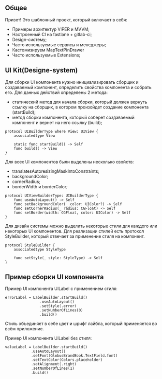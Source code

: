 ## Общее
Привет! Это шаблонный проект, который включает в себя:
* Примеры архитектур VIPER и MVVM;
* Настроенный CI на fastlane + gitlab-ci;
* Design-систему;
* Часто используемые сервисы и менеджеры;
* Кастомизируем MapTextPinDrawer
* Часто используемые Extensions;


## UI Kit(Designe-system)

Для сборки UI компонента нужно инициализировать сборщик и создаваемый компонент, определить свойства компонента и собрать его. 
Для данных действий определены 2 метода:

* статический метод для начала сборки, который должен вернуть ссылку на сборщик, в котором произойдет создание компонента (startBuild);
* метод сборки компонента, который соберет создаваемый компонент и вернет на него ссылку (build);

```
protocol UIBuilderType where View: UIView {
    associatedtype View
     
    static func startBuild() -> Self
    func build() -> View
}
```

Для всех UI компонентов были выделены несколько свойств:
* translatesAutoresizingMaskIntoConstraints;
* backgroundColor;
* cornerRadius;
* borderWidth и borderColor;

```
protocol UIViewBuilderType: UIBuilderType {
    func useAutoLayout() -> Self
    func setBackgroundColor(_ color: UIColor?) -> Self
    func setCornerRadius(_ radius: CGFloat) -> Self
    func setBorder(width: CGFloat, color: UIColor) -> Self
}
```

Для дизайн системы можно выделить некоторые стили для каждого или некоторых UI компонентов. Для реализации стилей есть протокол StyleBuilder, который отвечает за применение стиля на компонент. 

```
protocol StyleBuilder {
    associatedtype StyleType
     
    func setStyle(_ style: StyleType) -> Self
}
```

## Пример сборки UI компонента

Пример UI компонента UILabel с применением стиля:


```
errorLabel = LabelBuilder.startBuild()
                .useAutoLayout()
                .setStyle(.error)
                .setNumberOfLines(0)
                .build()
```
Стиль объединяет в себе цвет и шрифт лайбла, который применяется во всём приложение.

Пример UI компонента UILabel без стиля: 
```
valueLabel = LabelBuilder.startBuild()
            .useAutoLayout()
            .setFont(GlobusBrandBook.TextField.font)
            .setTextColor(Colors.placeholder)
            .setAlignment(.right)
            .setNumberOfLines(1)
            .build()
```






